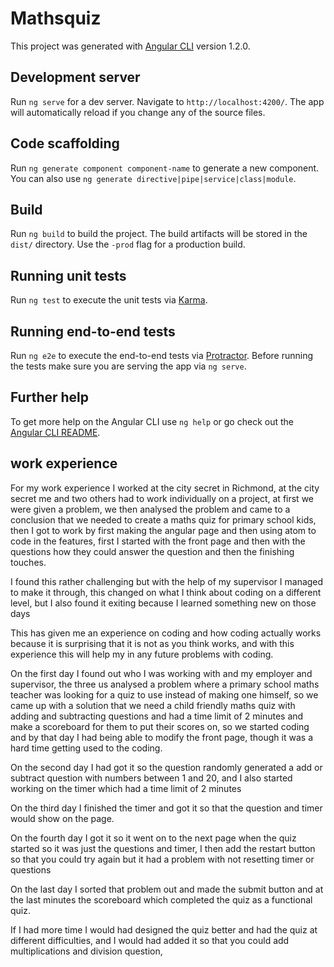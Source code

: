 # Mathsquiz

This project was generated with [Angular CLI](https://github.com/angular/angular-cli) version 1.2.0.

## Development server

Run `ng serve` for a dev server. Navigate to `http://localhost:4200/`. The app will automatically reload if you change any of the source files.

## Code scaffolding

Run `ng generate component component-name` to generate a new component. You can also use `ng generate directive|pipe|service|class|module`.

## Build

Run `ng build` to build the project. The build artifacts will be stored in the `dist/` directory. Use the `-prod` flag for a production build.

## Running unit tests

Run `ng test` to execute the unit tests via [Karma](https://karma-runner.github.io).

## Running end-to-end tests

Run `ng e2e` to execute the end-to-end tests via [Protractor](http://www.protractortest.org/).
Before running the tests make sure you are serving the app via `ng serve`.

## Further help

To get more help on the Angular CLI use `ng help` or go check out the [Angular CLI README](https://github.com/angular/angular-cli/blob/master/README.md).

## work experience
For my work experience I worked at the city secret in Richmond, at the city secret me and two others had to work individually on a project, at first we were given a problem, we then analysed the problem and came to a conclusion that we needed to create a maths quiz for primary school kids, then I got to work by first making the angular page and then using atom to code in the features, first I started with the front page and then with the questions how they could answer the question and then the finishing touches.

I found this rather challenging but with the help of my supervisor I managed to make it through, this changed on what I think about coding on a different level, but I also found it exiting because I learned something new on those days

This has given me an experience on coding and how coding actually works because it is surprising that it is not as you think works, and with this experience this will help my in any future problems with coding.

On the first day I found out who I was working with and my employer and supervisor, the three us analysed a problem where a primary school maths teacher was looking for a quiz to use instead of making one himself, so we came up with a solution that we need a child friendly maths quiz with adding and subtracting questions and had a time limit of 2 minutes and make a scoreboard for them to put their scores on, so we started coding and by that day I had being able to modify the front page, though it was a hard time getting used to the coding.

On the second day I had got it so the question randomly generated a add or subtract question with numbers between 1 and 20, and I also started working on the timer which had a time limit of 2 minutes

On the third day I finished the timer and got it so that the question and timer would show on the page.

On the fourth day I got it so it went on to the next page when the quiz started so it was just the questions and timer, I then add the restart button so that you could try again but it had a problem with not resetting timer or questions  

On the last day I sorted that problem out and made the submit button and at the last minutes the scoreboard which completed the quiz as a functional quiz.

If I had more time I would had designed the quiz better and had the quiz at different difficulties, and I would had added it so that you could add multiplications and division question,  

